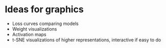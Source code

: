 Ideas for graphics 
======

* Loss curves comparing models 
* Weight visualizations
* Activation maps
* t-SNE visualizations of higher representations, interactive if easy to do